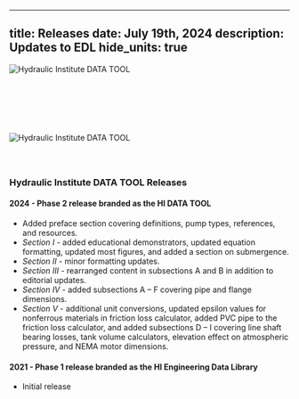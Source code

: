 -----
title: Releases
date:  July 19th, 2024
description: Updates to EDL
hide_units: true
-----
<!-- Display on tablet and up> -->
<section class="is-hidden-mobile home-background">
    <img alt='Hydraulic Institute DATA TOOL' src='/images/HI-Data-Tool-Logo-1-line-white.png'/>
    <p style="color: white;font-size: x-large;"><i>Knowledge, References and Calculators for Pump Systems</i></p>
</section>
<!-- Display on mobile only -->
<section class='is-hidden-tablet home-background' >
    <img alt='Hydraulic Institute DATA TOOL' src='/images/HI-Data-Tool-Logo-1-line-white.png'/>
    <p style="color: white;font-size: large;"><i>Knowledge, References and Calculators for Pump Systems</i></p>
</section>


### Hydraulic Institute DATA TOOL Releases

#### 2024 - Phase 2 release branded as the HI DATA TOOL

-  Added preface section covering definitions, pump types, references, and resources. 
- *Section I* - added educational demonstrators, updated equation formatting, updated most figures, and added a section on submergence. 
- *Section II* - minor formatting updates. 
- *Section III* - rearranged content in subsections A and B in addition to editorial updates. 
- *Section IV* - added subsections A – F covering pipe and flange dimensions.
- *Section V* - additional unit conversions, updated epsilon values for nonferrous materials in friction loss calculator, added PVC pipe to the friction loss calculator, and added subsections D – I covering line shaft bearing losses, tank volume calculators, elevation effect on atmospheric pressure, and NEMA motor dimensions.

#### 2021 - Phase 1 release branded as the HI Engineering Data Library

- Initial release